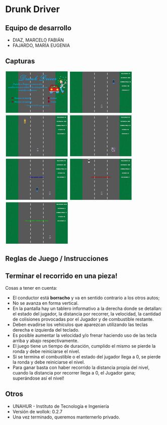 # Drunk Driver

## Equipo de desarrollo

- DIAZ, MARCELO FABIÁN
- FAJARDO, MARÍA EUGENIA

## Capturas
<img src="assets/portadaGame.png" />
<img src="assets/pantallaNivelGame_1.png" />
<img src="assets/pantallaNivelGame_2.png" />
<img src="assets/pantallaNivelGame_3.png" />
<img src="assets/pantallaNivelGame_4.png" />
<img src="assets/pantallaNivelGame_5.png" />
<img src="assets/pantallaNivelGame_6.png" />

## Reglas de Juego / Instrucciones

## Terminar el recorrido en una pieza!

Cosas a tener en cuenta:

* El conductor está **borracho** y va en sentido contrario a los otros autos;  
* No se avanza en forma vertical.
* En la pantalla hay un tablero informativo a la derecha donde se detallan: el estado del jugador, la distancia por recorrer, la velocidad, la cantidad de colisiones provocadas por el Jugador y de combustible restante.
* Deben evadirse los vehículos que aparezcan utilizando las teclas derecha e izquierda del teclado.
* Es posible aumentar la velocidad y/o frenar haciendo uso de las tecla arriba y abajo respectivamente.
* El juego tiene un tiempo de duración, cumplido el mismo se pierde la ronda y debe reiniciarse el nivel.
* Si se termina el combustible o el estado del jugador llega a 0, se pierde la ronda y debe reiniciarse el nivel.
* Para ganar basta con haber recorrido la distancia propia del nivel, cuando la distancia por recorrer llega a 0, el Jugador gana; superándose así el nivel!


## Otros

- UNAHUR - Instituto de Tecnología e Ingeniería
- Versión de wollok: 0.2.7
- Una vez terminado, queremos manternerlo privado.
